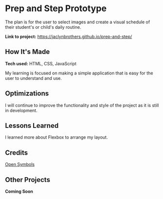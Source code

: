# Prep and Step Prototype
The plan is for the user to select images and create a visual schedule of their student's or child's daily routine. 

**Link to project:** https://jaclynbrothers.github.io/prep-and-step/

## How It's Made

**Tech used:** HTML, CSS, JavaScript

My learning is focused on making a simple application that is easy for the user to understand and use.

## Optimizations
I will continue to improve the functionality and style of the project as it is still in development.  

## Lessons Learned

I learned more about Flexbox to arrange my layout. 

## Credits

<a href="https://www.opensymbols.org/" alt="Link to opensymbols.org">Open Symbols</a>

## Other Projects

**Coming Soon**